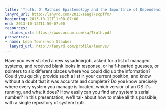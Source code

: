 ```yaml
---
title: 'Truth: On Machine Epistemology and the Importance of Dependencies'
lanyrd_url: http://lanyrd.com/2013/seagl/scpffm/
beginning: 2013-10-12T11:00-07:00
end: 2013-10-12T11:50-07:00
resources:
  slides_url: https://www.occam.com/sa/Truth.pdf
presenters:
- name: Leon Towns-von Stauber
  lanyrd_url: http://lanyrd.com/profile/leonvs/
---
```


Have you ever started a new sysadmin job, asked for a list of managed systems, and received blank looks in response, or half-hearted guesses, or pointers to six different places where you could dig up the information? Could you quickly provide such a list in your current position, and know without a doubt that it was accurate and complete? Do you know precisely where every system you manage is located, which version of an OS it's running, and what it does? How easily can you find any system's serial number? In this presentation, we'll talk about how to make all this possible, with a single repository of system truth.
